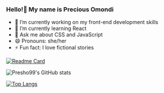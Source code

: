 ### Hello!👋 My name is Precious Omondi 

- 🔭 I’m currently working on my front-end development skills
- 🌱 I’m currently learning React
- 💬 Ask me about CSS and JavaScript
- 😄 Pronouns: she/her
- ⚡ Fun fact: I love fictional stories


[![Readme Card](https://github-readme-stats.vercel.app/api/pin/?username=Presho99&repo=github-readme-stats)](https://github.com/Presho99/github-readme-stats)

![Presho99's GitHub stats](https://github-readme-stats.vercel.app/api?username=Presho99&show_icons=true&theme=dark)


[![Top Langs](https://github-readme-stats.vercel.app/api/top-langs/?username=Presho99&langs_count=8&theme=dark)](https://github.com/Presho99/github-readme-stats)

